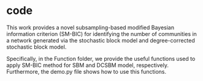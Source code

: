 # code

This work provides a novel subsampling-based modified Bayesian information criterion (SM-BIC) for identifying the number of communities in a network generated via the stochastic block model and degree-corrected stochastic block model. 


Specifically, in the Function folder, we provide the useful functions used to apply SM-BIC method for SBM and DCSBM model, respectively. Furthermore, the demo.py file shows how to use this functions. 
